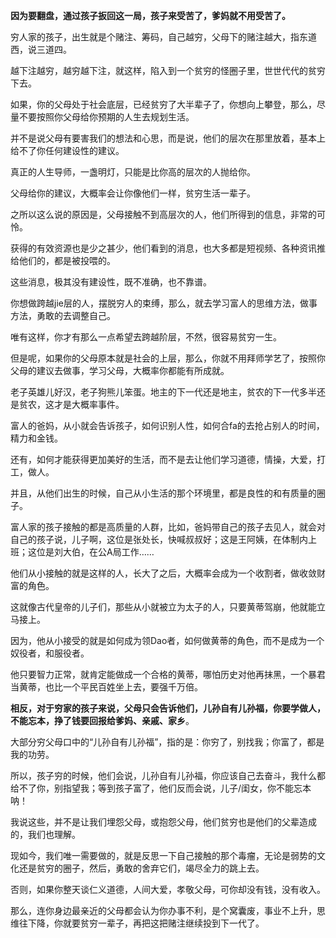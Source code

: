 **因为要翻盘，通过孩子扳回这一局，孩子来受苦了，爹妈就不用受苦了。**

穷人家的孩子，出生就是个赌注、筹码，自己越穷，父母下的赌注越大，指东道西，说三道四。

越下注越穷，越穷越下注，就这样，陷入到一个贫穷的怪圈子里，世世代代的贫穷下去。

如果，你的父母处于社会底层，已经贫穷了大半辈子了，你想向上攀登，那么，尽量不要按照你父母给你预期的人生去规划生活。

并不是说父母有要害我们的想法和心思，而是说，他们的层次在那里放着，基本上给不了你任何建设性的建议。

真正的人生导师，一盏明灯，只能是比你高的层次的人抛给你。

父母给你的建议，大概率会让你像他们一样，贫穷生活一辈子。

之所以这么说的原因是，父母接触不到高层次的人，他们所得到的信息，非常的可怜。

获得的有效资源也是少之甚少，他们看到的消息，也大多都是短视频、各种资讯推给他们的，都是被投喂的。

这些消息，极其没有建设性，既不准确，也不靠谱。

你想做跨越jie层的人，摆脱穷人的束缚，那么，就去学习富人的思维方法，做事方法，勇敢的去调整自己。

唯有这样，你才有那么一点希望去跨越阶层，不然，很容易贫穷一生。

但是呢，如果你的父母原本就是社会的上层，那么，你就不用拜师学艺了，按照你父母的建议去做事，学习父母，大概率你都能有所成就。

老子英雄儿好汉，老子狗熊儿笨蛋。地主的下一代还是地主，贫农的下一代多半还是贫农，这才是大概率事件。

富人的爸妈，从小就会告诉孩子，如何识别人性，如何合fa的去抢占别人的时间，精力和金钱。

还有，如何才能获得更加美好的生活，而不是去让他们学习道德，情操，大爱，打工，做人。

并且，从他们出生的时候，自己从小生活的那个环境里，都是良性的和有质量的圈子。

富人家的孩子接触的都是高质量的人群，比如，爸妈带自己的孩子去见人，就会对自己的孩子说，儿子啊，这位是张处长，快喊叔叔好；这是王阿姨，在体制内上班；这位是刘大伯，在公A局工作……

他们从小接触的就是这样的人，长大了之后，大概率会成为一个收割者，做收敛财富的角色。

这就像古代皇帝的儿子们，那些从小就被立为太子的人，只要黄蒂驾崩，他就能立马接上。

因为，他从小接受的就是如何成为领Dao者，如何做黄蒂的角色，而不是成为一个奴役者，和服役者。

他只要智力正常，就肯定能做成一个合格的黄蒂，哪怕历史对他再抹黑，一个暴君当黄蒂，也比一个平民百姓坐上去，要强千万倍。

**相反，对于穷家的孩子来说，父母只会告诉他们，儿孙自有儿孙福，你要学做人，不能忘本，挣了钱要回报给爹妈、亲戚、家乡**。

大部分穷父母口中的“儿孙自有儿孙福”，指的是：你穷了，别找我；你富了，都是我的功劳。

所以，孩子穷的时候，他们会说，儿孙自有儿孙福，你应该自己去奋斗，我什么都给不了你，别指望我；等到孩子富了，他们反而会说，儿子/闺女，你不能忘本呐！

我说这些，并不是让我们埋怨父母，或抱怨父母，他们贫穷也是他们的父辈造成的，我们也理解。

现如今，我们唯一需要做的，就是反思一下自己接触的那个毒瘤，无论是弱势的文化还是贫穷的圈子，然后，勇敢的舍弃它们，竭尽全力的跳上去。

否则，如果你整天谈仁义道德，人间大爱，孝敬父母，可你却没有钱，没有收入。

那么，连你身边最亲近的父母都会认为你办事不利，是个窝囊废，事业不上升，思维往下降，你就要贫穷一辈子，再把这把赌注继续投到下一代了。